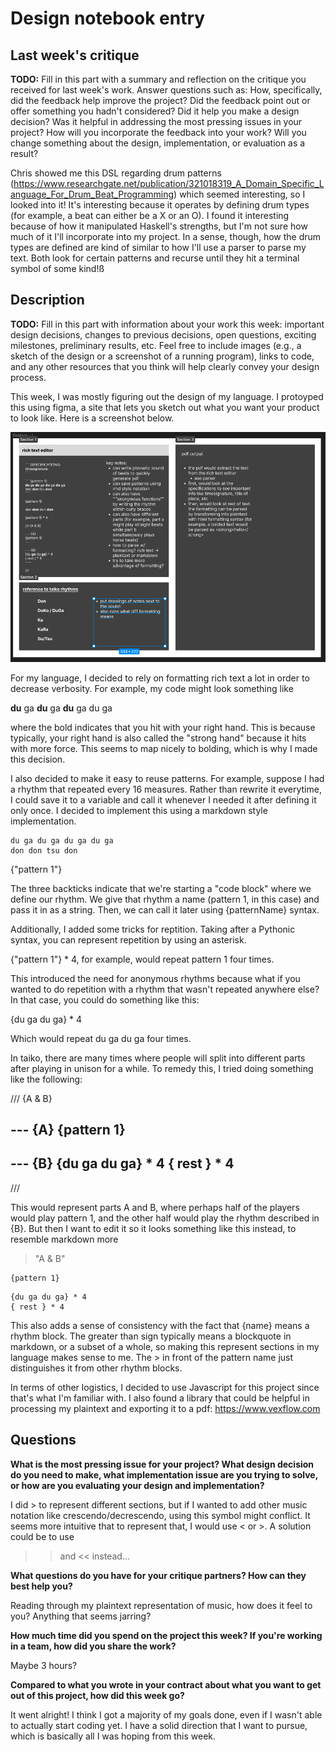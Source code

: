 # Design notebook entry

## Last week's critique

**TODO:** Fill in this part with a summary and reflection on the critique you
received for last week's work. Answer questions such as:  How, specifically, did
the feedback help improve the project? Did the feedback point out or offer
something you hadn't considered? Did it help you make a design decision? Was it
helpful in addressing the most pressing issues in your project? How will you
incorporate the feedback into your work? Will you change something about the
design, implementation, or evaluation as a result?

Chris showed me this DSL regarding drum patterns
(https://www.researchgate.net/publication/321018319_A_Domain_Specific_Language_For_Drum_Beat_Programming)
which seemed interesting, so I looked into it! It's interesting because it
operates by defining drum types (for example, a beat can either be a X or an O).
I found it interesting because of how it manipulated Haskell's strengths, but
I'm not sure how much of it I'll incorporate into my project. In a sense,
though, how the drum types are defined are kind of similar to how I'll use a
parser to parse my text. Both look for certain patterns and recurse until they
hit a terminal symbol of some kind!ß

## Description

**TODO:** Fill in this part with information about your work this week:
important design decisions, changes to previous decisions, open questions,
exciting milestones, preliminary results, etc. Feel free to include images
(e.g., a sketch of the design or a screenshot of a running program), links to
code, and any other resources that you think will help clearly convey your
design process.

This week, I was mostly figuring out the design of my language. I protoyped this
using figma, a site that lets you sketch out what you want your product to look
like. Here is a screenshot below.

![](figma.png)

For my language, I decided to rely on formatting rich text a lot in order to
decrease verbosity. For example, my code might look something like

**du** ga **du** ga **du** ga du ga

where the bold indicates that you hit with your right hand. This is because
typically, your right hand is also called the "strong hand" because it hits with
more force. This seems to map nicely to bolding, which is why I made this
decision.

I also decided to make it easy to reuse patterns. For example, suppose I had a
rhythm that repeated every 16 measures. Rather than rewrite it everytime, I
could save it to a variable and call it whenever I needed it after defining it
only once. I decided to implement this using a markdown style implementation.

```{"pattern 1"}
du ga du ga du ga du ga
don don tsu don
```

{"pattern 1"}

The three backticks indicate that we're starting a "code block" where we define
our rhythm. We give that rhythm a name (pattern 1, in this case) and pass it in
as a string. Then, we can call it later using {patternName} syntax.

Additionally, I added some tricks for reptition. Taking after a Pythonic syntax, you can
represent repetition by using an asterisk.

{"pattern 1"} * 4, for example, would repeat pattern 1 four times.

This introduced the need for anonymous rhythms because what if you wanted to do
repetition with a rhythm that wasn't repeated anywhere else? In that case, you
could do something like this:

{du ga du ga} * 4

Which would repeat du ga du ga four times.

In taiko, there are many times where people will split into different parts
after playing in unison for a while. To remedy this, I tried doing something
like the following:

/// {A & B}

--- {A}
{pattern 1}
---

--- {B}
{du ga du ga} * 4
{ rest } * 4
----

///

This would represent parts A and B, where perhaps half of the players would play
pattern 1, and the other half would play the rhythm described in {B}. But then I
want to edit it so it looks something like this instead, to resemble markdown
more

> "A & B"

``` {> A}
{pattern 1}
```

``` {> B}
{du ga du ga} * 4
{ rest } * 4
```

This also adds a sense of consistency with the fact that {name} means a rhythm
block. The greater than sign typically means a blockquote in markdown, or a
subset of a whole, so making this represent sections in my language makes sense
to me. The > in front of the pattern name just distinguishes it from other
rhythm blocks.

In terms of other logistics, I decided to use Javascript for this project since
that's what I'm familiar with. I also found a library that could be helpful in
processing my plaintext and exporting it to a pdf: https://www.vexflow.com


## Questions

**What is the most pressing issue for your project? What design decision do
you need to make, what implementation issue are you trying to solve, or how
are you evaluating your design and implementation?**

I did > to represent different sections, but if I wanted to add other music
notation like crescendo/decrescendo, using this symbol might conflict. It seems
more intuitive that to represent that, I would use < or >. A solution could be to use
>> and << instead...


**What questions do you have for your critique partners? How can they best help
you?**

Reading through my plaintext representation of music, how does it feel to you?
Anything that seems jarring?

**How much time did you spend on the project this week? If you're working in a
team, how did you share the work?**

Maybe 3 hours? 

**Compared to what you wrote in your contract about what you want to get out of this
project, how did this week go?**

It went alright! I think I got a majority of my goals done, even if I wasn't
able to actually start coding yet. I have a solid direction that I want to
pursue, which is basically all I was hoping from this week.

